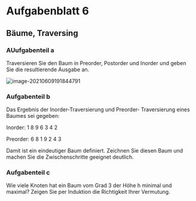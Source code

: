 # Aufgabenblatt 6

## Bäume, Traversing

### AUufgabenteil a

Traversieren Sie den Baum in Preorder, Postorder und Inorder und geben Sie die resultierende Ausgabe an.

![image-20210609191844791](C:\Users\Anwender\AppData\Roaming\Typora\typora-user-images\image-20210609191844791.png)

### Aufgabenteil b

Das Ergebnis der Inorder‐Traversierung und Preorder‐ Traversierung eines Baumes sei gegeben:

 Inorder:  1 8 9 6 3 4 2 

Preorder:  6 8 1 9 2 4 3 

Damit ist ein eindeutiger Baum definiert. Zeichnen Sie  diesen Baum und machen Sie die Zwischenschritte geeignet deutlich.

### Aufgabenteil c

Wie viele Knoten hat ein Baum vom Grad 3 der Höhe h minimal und maximal? Zeigen Sie per Induktion die Richtigkeit Ihrer Vermutung.

